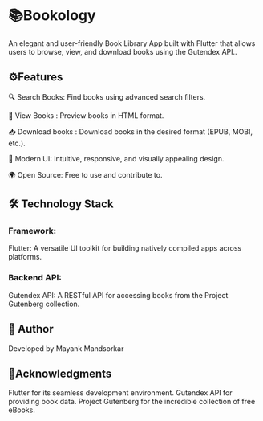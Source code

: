 # 📚Bookology

 An elegant and user-friendly Book Library App built with Flutter that allows users to browse, view, and download books using the Gutendex API..

## ⚙️Features
  🔍 Search Books: Find books using advanced search filters.

  📖 View Books : Preview books in HTML format.

  📥 Download books : Download books in the desired format (EPUB, MOBI, etc.).

  🎨 Modern UI: Intuitive, responsive, and visually appealing design.
  
  🌍 Open Source: Free to use and contribute to.

## 🛠️ Technology Stack
### Framework:
  Flutter: A versatile UI toolkit for building natively compiled apps across platforms.
### Backend API:
 Gutendex API: A RESTful API for accessing books from the Project Gutenberg collection.

## 👤 Author
 Developed by Mayank Mandsorkar

## 🌟Acknowledgments
 Flutter for its seamless development environment.
 Gutendex API for providing book data.
 Project Gutenberg for the incredible collection of free eBooks.

